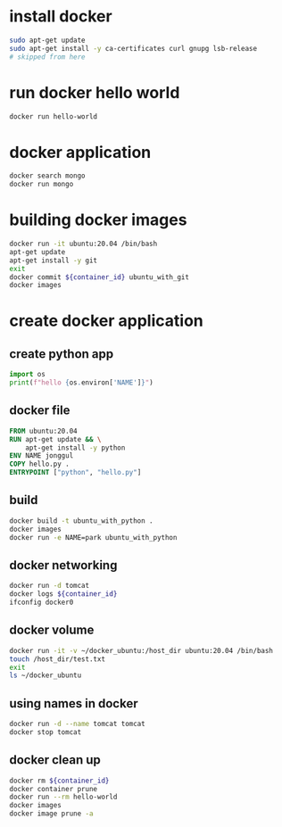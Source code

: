 # install docker

``` bash
sudo apt-get update
sudo apt-get install -y ca-certificates curl gnupg lsb-release
# skipped from here
```

# run docker hello world

``` bash
docker run hello-world
```
# docker application

``` bash
docker search mongo
docker run mongo
```
# building docker images

``` bash
docker run -it ubuntu:20.04 /bin/bash
apt-get update
apt-get install -y git
exit
docker commit ${container_id} ubuntu_with_git
docker images
```
# create docker application
## create python app

``` python
import os
print(f"hello {os.environ['NAME']}")
```

## docker file
``` dockerfile
FROM ubuntu:20.04
RUN apt-get update && \
    apt-get install -y python
ENV NAME jonggul
COPY hello.py .
ENTRYPOINT ["python", "hello.py"]
```
## build

``` bash
docker build -t ubuntu_with_python .
docker images
docker run -e NAME=park ubuntu_with_python
```
## docker networking

``` bash
docker run -d tomcat
docker logs ${container_id}
ifconfig docker0
```
## docker volume

``` bash
docker run -it -v ~/docker_ubuntu:/host_dir ubuntu:20.04 /bin/bash
touch /host_dir/test.txt
exit
ls ~/docker_ubuntu
```
## using names in docker

``` bash
docker run -d --name tomcat tomcat
docker stop tomcat
```

## docker clean up

``` bash
docker rm ${container_id}
docker container prune
docker run --rm hello-world
docker images
docker image prune -a
```






